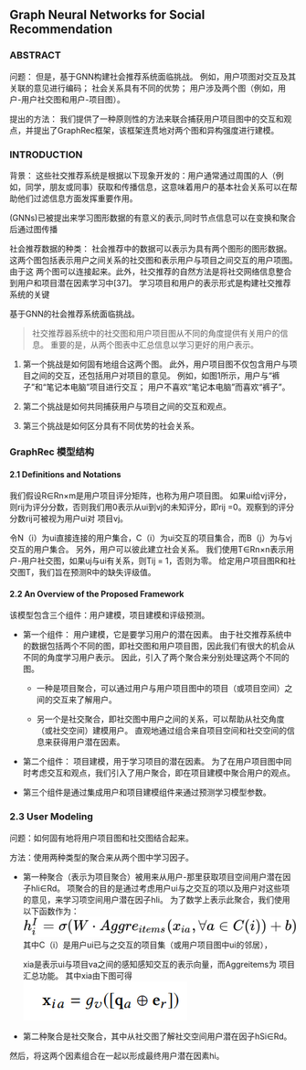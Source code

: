﻿## Graph Neural Networks for Social Recommendation

### ABSTRACT

问题：
但是，基于GNN构建社会推荐系统面临挑战。 例如，用户项图对交互及其关联的意见进行编码； 社会关系具有不同的优势； 用户涉及两个图（例如，用户-用户社交图和用户-项目图）。

提出的方法：
我们提供了一种原则性的方法来联合捕获用户项目图中的交互和观点，并提出了GraphRec框架，该框架连贯地对两个图和异构强度进行建模。


### INTRODUCTION

背景：
这些社交推荐系统是根据以下现象开发的：用户通常通过周围的人（例如，同学，朋友或同事）获取和传播信息，这意味着用户的基本社会关系可以在帮助他们过滤信息方面发挥重要作用。

(GNNs)已被提出来学习图形数据的有意义的表示,同时节点信息可以在变换和聚合后通过图传播

社会推荐数据的种类：
社会推荐中的数据可以表示为具有两个图形的图形数据。这两个图包括表示用户之间关系的社交图和表示用户与项目之间交互的用户项图。
由于这 两个图可以连接起来。此外，社交推荐的自然方法是将社交网络信息整合到用户和项目潜在因素学习中[37]。 学习项目和用户的表示形式是构建社交推荐系统的关键

基于GNN的社会推荐系统面临挑战。 
>社交推荐器系统中的社交图和用户项目图从不同的角度提供有关用户的信息。 重要的是，从两个图表中汇总信息以学习更好的用户表示。

1. 第一个挑战是如何固有地组合这两个图。 此外，用户项目图不仅包含用户与项目之间的交互，还包括用户对项目的意见。 例如，如图1所示，用户与“裤子”和“笔记本电脑”项目进行交互； 用户不喜欢“笔记本电脑”而喜欢“裤子”。

2. 第二个挑战是如何共同捕获用户与项目之间的交互和观点。

3.  第三个挑战是如何区分具有不同优势的社会关系。


### GraphRec 模型结构

#### 2.1 Definitions and Notations

我们假设R∈Rn×m是用户项目评分矩阵，也称为用户项目图。 如果ui给vj评分，则rij为评分分数，否则我们用0表示从ui到vj的未知评分，即rij =0。观察到的评分分数rij可被视为用户ui对 项目vj。

令N（i）为ui直接连接的用户集合，C（i）为ui交互的项目集合，而B（j）为与vj交互的用户集合。 另外，用户可以彼此建立社会关系。 我们使用T∈Rn×n表示用户-用户社交图，如果uj与ui有关系，则Tij = 1，否则为零。 给定用户项目图R和社交图T，我们旨在预测R中的缺失评级值。


#### 2.2 An Overview of the Proposed Framework

该模型包含三个组件：用户建模，项目建模和评级预测。 
- 第一个组件：
	用户建模，它是要学习用户的潜在因素。 由于社交推荐系统中的数据包括两个不同的图，即社交图和用户项目图，因此我们有很大的机会从不同的角度学习用户表示。 因此，引入了两个聚合来分别处理这两个不同的图。
	- 一种是项目聚合，可以通过用户与用户项目图中的项目（或项目空间）之间的交互来了解用户。 

	- 另一个是社交聚合，即社交图中用户之间的关系，可以帮助从社交角度（或社交空间）建模用户。 直观地通过组合来自项目空间和社交空间的信息来获得用户潜在因素。 

- 第二个组件：
	项目建模，用于学习项目的潜在因素。 为了在用户项目图中同时考虑交互和观点，我们引入了用户聚合，即在项目建模中聚合用户的观点。 

- 第三个组件是通过集成用户和项目建模组件来通过预测学习模型参数。
   

### 2.3 User Modeling

问题：如何固有地将用户项目图和社交图结合起来。

方法：使用两种类型的聚合来从两个图中学习因子。

- 第一种聚合（表示为项目聚合）被用来从用户-那里获取项目空间用户潜在因子hIi∈Rd。 项聚合的目的是通过考虑用户ui与之交互的项以及用户对这些项的意见，来学习项空间用户潜在因子hIi。 
    为了数学上表示此聚合，我们使用以下函数作为：
	![公式1](https://github.com/swallown1/NoteOfPaper/blob/master/WWW/GNNforSocialRec/images/math1.png)
	其中C（i）是用户ui已与之交互的项目集（或用户项目图中ui的邻居），
	
	xia是表示ui与项目va之间的感知感知交互的表示向量，而Aggreitems为 项目汇总功能。 
	其中xia由下图可得
	![公式2](https://github.com/swallown1/NoteOfPaper/blob/master/WWW/GNNforSocialRec/images/math4.png)
	

- 第二种聚合是社交聚合，其中从社交图了解社交空间用户潜在因子hSi∈Rd。 

然后，将这两个因素组合在一起以形成最终用户潜在因素hi。
